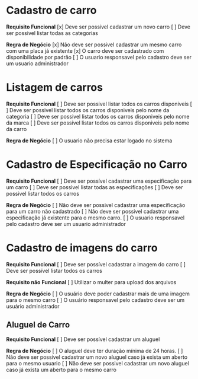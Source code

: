 # Cadastro de carro

**Requisito Funcional**
[x] Deve ser possivel cadastrar um novo carro
[ ] Deve ser possivel listar todas as categorias

**Regra de Negócio**
[x] Não deve ser possivel cadastrar um mesmo carro com uma placa já existente
[x] O carro deve ser cadastrado com disponibilidade por padrão
[ ] O usuario responsavel pelo cadastro deve ser um usuario administrador

# Listagem de carros

**Requisito Funcional**
[ ] Deve ser possivel listar todos os carros disponiveis
[ ] Deve ser possivel listar todos os carros disponiveis pelo nome da categoria
[ ] Deve ser possivel listar todos os carros disponiveis pelo nome da marca
[ ] Deve ser possivel listar todos os carros disponiveis pelo nome da carro

**Regra de Negócio**
[ ] O usuario não precisa estar logado no sistema

# Cadastro de Especificação no Carro

**Requisito Funcional**
[ ] Deve ser possível cadastrar uma especificação para um carro
[ ] Deve ser possivel listar todas as especificações
[ ] Deve ser possivel listar todos os carros

**Regra de Negócio**
[ ] Não deve ser possivel cadastrar uma especificação para um carro não cadastrado
[ ] Não deve ser possivel cadastrar uma especificação já existente para o mesmo carro.
[ ] O usuario responsavel pelo cadastro deve ser um usuario administrador

# Cadastro de imagens do carro

**Requisito Funcional**
[ ] Deve ser possível cadastrar a imagem do carro
[ ] Deve ser possível listar todos os carros

**Requisito não Funcional**
[ ] Utilizar o multer para upload dos arquivos

**Regra de Negócio**
[ ] O usuário deve poder cadastrar mais de uma imagem para o mesmo carro
[ ] O usuário responsavel pelo cadastro deve ser um usuário administrador

## Aluguel de Carro

**Requisito Funcional**
[ ] Deve ser possível cadastrar um aluguel

**Regra de Negócio**
[ ] O aluguel deve ter duração mínima de 24 horas.
[ ] Não deve ser possivel cadastrar um novo aluguel caso já exista um aberto para o mesmo usuario
[ ] Não deve ser possivel cadastrar um novo aluguel caso já exista um aberto para o mesmo carro
